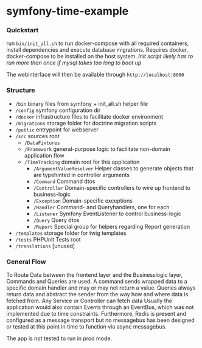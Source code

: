 # symfony-time-example

### Quickstart

run `bin/init_all.sh` to run docker-compose with all required containers, install dependencies and execute database migrations.
Requires docker, docker-compose to be installed on the host system.
*Init script likely has to run more than once if mysql takes too long to boot up*

The webinterface will then be available through `http://localhost:8000`

### Structure

 * `/bin` binary files from symfony + init_all.sh helper file
 * `/config` symfony configuration dir
 * `/docker` infrastructure files to facilitate docker environment
 * `/migrations` storage folder for doctrine migration scripts
 * `/public` entrypoint for webserver
 * `/src` sources root
    * `/DataFixtures`
    * `/Framework` general-purpose logic to facilitate non-domain application flow
    * `/TimeTracking` domain root for this application
        * `/ArgumentValueResolver` Helper classes to generate objects that are typehinted in controller arguments
        * `/Command` Command dtos
        * `/Controller` Domain-specific controllers to wire up frontend to business-logic
        * `/Exception` Domain-specific exceptions
        * `/Handler` Command- and Queryhandlers, one for each
        * `/Listener` Symfony EventListener to control business-logic
        * `/Query` Query dtos
        * `/Report` Special group for helpers regarding Report generation
 * `/templates` storage folder for twig templates
 * `/tests` PHPUnit Tests root
 * `/translations` [unused]
 
### General Flow
 
To Route Data between the frontend layer and the Businesslogic layer, Commands and Queries are used. A command sends wrapped data to a specific domain handler and may or may not return a value.
Queries always return data and abstract the sender from the way how and where data is fetched from. Any Service or Controller can fetch data
Usually the application would also contain Events through an EventBus, which was not implemented due to time constraints.
Furthermore, Redis is present and configured as a message transport but no messagebus has been designed or tested at this point in time to function via async messagebus.
 
The app is not tested to run in prod mode.
